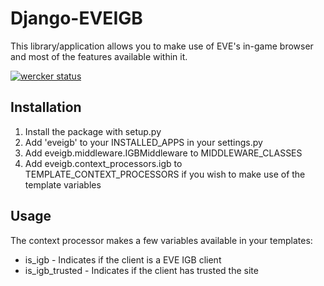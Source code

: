 Django-EVEIGB
=============

This library/application allows you to make use of EVE's in-game browser and most of the features available within it.

[![wercker status](https://app.wercker.com/status/16ffeb1803105ce6f5c5209d67104211/m "wercker status")](https://app.wercker.com/project/bykey/16ffeb1803105ce6f5c5209d67104211)

Installation
------------

1. Install the package with setup.py
2. Add 'eveigb' to your INSTALLED_APPS in your settings.py
3. Add eveigb.middleware.IGBMiddleware to MIDDLEWARE_CLASSES
4. Add eveigb.context_processors.igb to TEMPLATE_CONTEXT_PROCESSORS if you wish to make use of the template variables


Usage
-----

The context processor makes a few variables available in your templates:

* is_igb - Indicates if the client is a EVE IGB client
* is_igb_trusted - Indicates if the client has trusted the site
